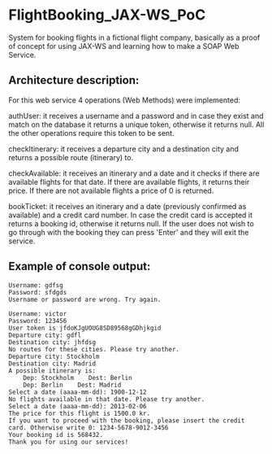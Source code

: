 FlightBooking_JAX-WS_PoC
========================

System for booking flights in a fictional flight company, basically as a proof of concept for using JAX-WS and learning how to make a SOAP Web Service.

Architecture description:
-----------------------
For this web service 4 operations (Web Methods) were implemented:

authUser: it receives a username and a password and in case they exist and match on the database it returns a unique token, otherwise it returns null. All the other operations require this token to be sent.

checkItinerary: it receives a departure city and a destination city and returns a possible route (itinerary) to.

checkAvailable: it receives an itinerary and a date and it checks if there are available flights for that date. If there are available flights, it returns their price. If there are not available flights a price of 0 is returned.

bookTicket: it receives an itinerary and a date (previously confirmed as available) and a credit card number. In case the credit card is accepted it returns a booking id, otherwise it returns null. If the user does not wish to go through with the booking they can press 'Enter' and they will exit the service. 

Example of console output:
-----------------------
	Username: gdfsg
	Password: sfdgds
	Username or password are wrong. Try again.

	Username: victor
	Password: 123456
	User token is jfdoKJgUOUG8SD89568gGDhjkgid
	Departure city: gdfl
	Destination city: jhfdsg
	No routes for these cities. Please try another.
	Departure city: Stockholm
	Destination city: Madrid
	A possible itinerary is:
		Dep: Stockholm    Dest: Berlin
		Dep: Berlin    Dest: Madrid
	Select a date (aaaa-mm-dd): 1900-12-12
	No flights available in that date. Please try another.
	Select a date (aaaa-mm-dd): 2013-02-06
	The price for this flight is 1500.0 kr.
	If you want to proceed with the booking, please insert the credit card. Otherwise write 0: 1234-5678-9012-3456
	Your booking id is 568432.
	Thank you for using our services!